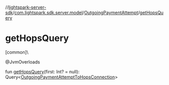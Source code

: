 //[lightspark-server-sdk](../../../index.md)/[com.lightspark.sdk.server.model](../index.md)/[OutgoingPaymentAttempt](index.md)/[getHopsQuery](get-hops-query.md)

# getHopsQuery

[common]\

@JvmOverloads

fun [getHopsQuery](get-hops-query.md)(first: Int? = null): Query&lt;[OutgoingPaymentAttemptToHopsConnection](../-outgoing-payment-attempt-to-hops-connection/index.md)&gt;
